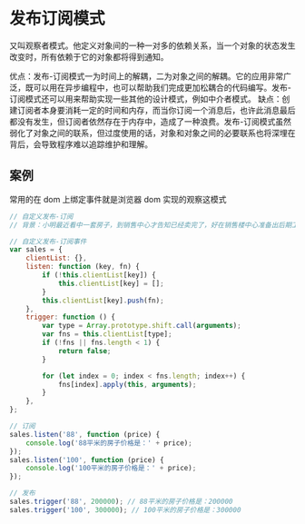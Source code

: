 # 发布订阅模式

又叫观察者模式。他定义对象间的一种一对多的依赖关系，当一个对象的状态发生改变时，所有依赖于它的对象都将得到通知。

优点：发布-订阅模式一为时间上的解耦，二为对象之间的解耦。它的应用非常广泛，既可以用在异步编程中，也可以帮助我们完成更加松耦合的代码编写。发布-订阅模式还可以用来帮助实现一些其他的设计模式，例如中介者模式。
缺点：创建订阅者本身要消耗一定的时间和内存，而当你订阅一个消息后，也许此消息最后都没有发生，但订阅者依然存在于内存中，造成了一种浪费。发布-订阅模式虽然弱化了对象之间的联系，但过度使用的话，对象和对象之间的必要联系也将深埋在背后，会导致程序难以追踪维护和理解。

## 案例

常用的在 dom 上绑定事件就是浏览器 dom 实现的观察这模式

```js
// 自定义发布-订阅
// 背景：小明最近看中一套房子，到销售中心才告知已经卖完了，好在销售楼中心准备出后期工程，但不知道什么时候出，只要小明留下自己的联系方式，楼盘开启后销售中心会通知小明相关信息。而对于其他像小明那样的客户，只要同样留下联系方式都可以收到相关信息。

// 自定义发布-订阅事件
var sales = {
    clientList: {},
    listen: function (key, fn) {
        if (!this.clientList[key]) {
            this.clientList[key] = [];
        }
        this.clientList[key].push(fn);
    },
    trigger: function () {
        var type = Array.prototype.shift.call(arguments);
        var fns = this.clientList[type];
        if (!fns || fns.length < 1) {
            return false;
        }

        for (let index = 0; index < fns.length; index++) {
            fns[index].apply(this, arguments);
        }
    },
};

// 订阅
sales.listen('88', function (price) {
    console.log('88平米的房子价格是：' + price);
});
sales.listen('100', function (price) {
    console.log('100平米的房子价格是：' + price);
});

// 发布
sales.trigger('88', 200000); // 88平米的房子价格是：200000
sales.trigger('100', 300000); // 100平米的房子价格是：300000
```
